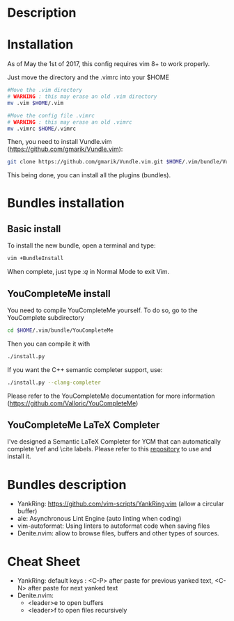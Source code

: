 # Description

# Installation

As of May the 1st of 2017, this config requires vim 8+ to work properly.

Just move the directory and the .vimrc into your $HOME

```bash
#Move the .vim directory
# WARNING : this may erase an old .vim directory
mv .vim $HOME/.vim

#Move the config file .vimrc
# WARNING : this may erase an old .vimrc 
mv .vimrc $HOME/.vimrc
```

Then, you need to install Vundle.vim (https://github.com/gmarik/Vundle.vim):

```bash
git clone https://github.com/gmarik/Vundle.vim.git $HOME/.vim/bundle/Vundle.vim
```

This being done, you can install all the plugins (bundles).

# Bundles installation

## Basic install

To install the new bundle, open a terminal and type:

```bash
vim +BundleInstall
```

When complete, just type *:q* in Normal Mode to exit Vim.

## YouCompleteMe install

You need to compile YouCompleteMe yourself. To do so, go to the YouComplete subdirectory

```bash
cd $HOME/.vim/bundle/YouCompleteMe
```

Then you can compile it with

```bash
./install.py
```

If you want the C++ semantic completer support, use:

```bash
./install.py --clang-completer
```

Please refer to the YouCompleteMe documentation for more information (https://github.com/Valloric/YouCompleteMe)

## YouCompleteMe LaTeX Completer

I've designed a Semantic LaTeX Completer for YCM that can automatically complete
\ref and \cite labels. Please refer to this [repository](https://github.com/Cocophotos/vim-ycm-latex-semantic-completer)
to use and install it.

# Bundles description

- YankRing: https://github.com/vim-scripts/YankRing.vim (allow a circular buffer)
- ale: Asynchronous Lint Engine (auto linting when coding)
- vim-autoformat: Using linters to autoformat code when saving files
- Denite.nvim: allow to browse files, buffers and other types of sources.

# Cheat Sheet 

- YankRing: default keys : \<C-P\> after paste for previous yanked text, \<C-N\> after paste for next yanked text
- Denite.nvim: 
    * \<leader\>e to open buffers
    * \<leader\>f to open files recursively
